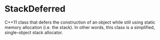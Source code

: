 # StackDeferred
C++11 class that defers the construction of an object while still using static memory allocation (i.e. the stack). In other words, this class is a simplified, single-object stack allocator.
